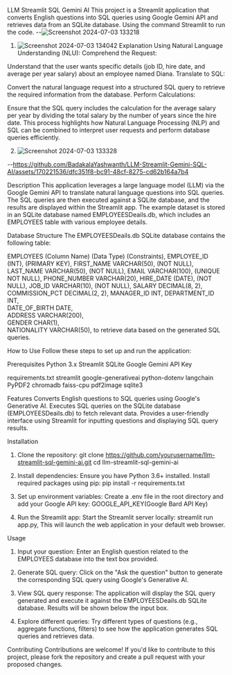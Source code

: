 LLM Streamlit SQL Gemini AI
This project is a Streamlit application that converts English questions into SQL queries using Google Gemini API and retrieves data from an SQLite database.
Using the command Streamlit to run the code. 
--![Screenshot 2024-07-03 133218](https://github.com/BadakalaYashwanth/LLM-Streamlit-Gemini-SQL-AI/assets/170221536/806cb7c3-c8f9-4470-9ef5-3f9c1ed96015)
 
1. ![Screenshot 2024-07-03 134042](https://github.com/BadakalaYashwanth/LLM-Streamlit-Gemini-SQL-AI/assets/170221536/d6828ebf-5774-44aa-9977-b24cdf1a4f28)
Explanation Using Natural Language Understanding (NLU):
Comprehend the Request:

Understand that the user wants specific details (job ID, hire date, and average per year salary) about an employee named Diana.
Translate to SQL:

Convert the natural language request into a structured SQL query to retrieve the required information from the database.
Perform Calculations:

Ensure that the SQL query includes the calculation for the average salary per year by dividing the total salary by the number of years since the hire date.
This process highlights how Natural Language Processing (NLP) and SQL can be combined to interpret user requests and perform database queries efficiently.

2. ![Screenshot 2024-07-03 133328](https://github.com/BadakalaYashwanth/LLM-Streamlit-Gemini-SQL-AI/assets/170221536/3c45cf79-e6ba-4e62-b9b6-7663670ad508)



--https://github.com/BadakalaYashwanth/LLM-Streamlit-Gemini-SQL-AI/assets/170221536/dfc351f8-bc91-48cf-8275-cd62b164a7b4

Description
This application leverages a large language model (LLM) via the Google Gemini API to translate natural language questions into SQL queries. The SQL queries are then executed against a SQLite database, and the results are displayed within the Streamlit app. The example dataset is stored in an SQLite database named EMPLOYEESDeails.db, which includes an EMPLOYEES table with various employee details.

Database Structure
The EMPLOYEESDeails.db SQLite database contains the following table:

EMPLOYEES
(Column Name)	          (Data Type)         	(Constraints),
EMPLOYEE_ID	            (INT),	             (PRIMARY KEY),
FIRST_NAME	         VARCHAR(50),	           (NOT NULL),
LAST_NAME	           VARCHAR(50),	           (NOT NULL),
EMAIL	               VARCHAR(100),	         (UNIQUE NOT NULL),
PHONE_NUMBER	       VARCHAR(20),	
HIRE_DATE             (DATE),	             (NOT NULL),
JOB_ID	             VARCHAR(10),	           (NOT NULL),
SALARY	             DECIMAL(8, 2),	
COMMISSION_PCT	     DECIMAL(2, 2),	
MANAGER_ID	           INT,	
DEPARTMENT_ID	         INT,	
DATE_OF_BIRTH	         DATE,	
ADDRESS	            VARCHAR(200),	
GENDER	            CHAR(1),	
NATIONALITY       	VARCHAR(50),
to retrieve data based on the generated SQL queries.



How to Use
Follow these steps to set up and run the application:

Prerequisites
Python 3.x
Streamlit
SQLite
Google Gemini API Key

requirements.txt
streamlit
google-generativeai 
python-dotenv
langchain
PyPDF2
chromadb
faiss-cpu
pdf2image
sqlite3

Features
Converts English questions to SQL queries using Google's Generative AI.
Executes SQL queries on the SQLite database (EMPLOYEESDeails.db) to fetch relevant data.
Provides a user-friendly interface using Streamlit for inputting questions and displaying SQL query results.

Installation
1. Clone the repository:
git clone https://github.com/yourusername/llm-streamlit-sql-gemini-ai.git
cd llm-streamlit-sql-gemini-ai

2. Install dependencies:
Ensure you have Python 3.6+ installed. Install required packages using pip:
pip install -r requirements.txt

3. Set up environment variables:
Create a .env file in the root directory and add your Google API key:
GOOGLE_API_KEY(Google Bard API Key)

4. Run the Streamlit app: Start the Streamlit server locally:
streamlit run app.py, This will launch the web application in your default web browser.                    

Usage

1. Input your question:
Enter an English question related to the EMPLOYEES database into the text box provided.

2. Generate SQL query:
Click on the "Ask the question" button to generate the corresponding SQL query using Google's Generative AI.

3. View SQL query response:
The application will display the SQL query generated and execute it against the EMPLOYEESDeails.db SQLite database. Results will be shown below the input box.

4. Explore different queries:
Try different types of questions (e.g., aggregate functions, filters) to see how the application generates SQL queries and retrieves data.

Contributing
Contributions are welcome! If you'd like to contribute to this project, please fork the repository and create a pull request with your proposed changes.
